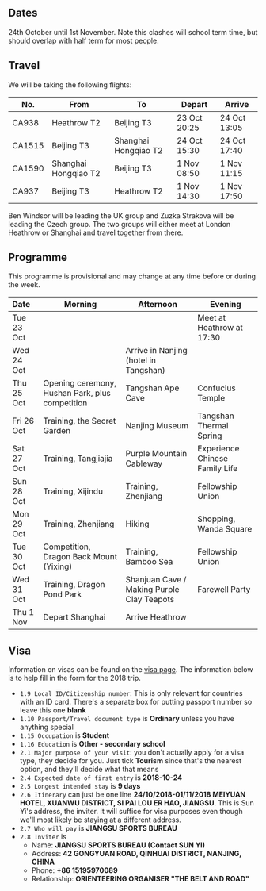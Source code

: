 ## Dates
24th October until 1st November. Note this clashes will school term time, but should overlap with half term for most people.

## Travel
We will be taking the following flights:

| No. | From | To | Depart | Arrive |
| --- | --- | --- | --- | --- |
| CA938 | Heathrow T2 | Beijing T3 | 23 Oct 20:25 | 24 Oct 13:05 |
| CA1515 | Beijing T3 | Shanghai Hongqiao T2 | 24 Oct 15:30 | 24 Oct 17:40 |
| CA1590 | Shanghai Hongqiao T2 | Beijing T3 | 1 Nov 08:50 | 1 Nov 11:15 |
| CA937 | Beijing T3 | Heathrow T2 | 1 Nov 14:30 | 1 Nov 17:50 |

Ben Windsor will be leading the UK group and Zuzka Strakova will be leading the Czech group. The two groups will either meet at London Heathrow or Shanghai and travel together from there.

## Programme
This programme is provisional and may change at any time before or during the week.

| Date | Morning | Afternoon | Evening |
| :--- | --- | --- | --- |
| Tue 23 Oct | | | Meet at Heathrow at 17:30 |
| Wed 24 Oct | | Arrive in Nanjing (hotel in Tangshan) | |
| Thu 25 Oct | Opening ceremony, Hushan Park, plus competition | Tangshan Ape Cave | Confucius Temple |
| Fri 26 Oct | Training, the Secret Garden | Nanjing Museum | Tangshan Thermal Spring |
| Sat 27 Oct | Training, Tangjiajia | Purple Mountain Cableway | Experience Chinese Family Life |
| Sun 28 Oct | Training, Xijindu | Training, Zhenjiang | Fellowship Union |
| Mon 29 Oct | Training, Zhenjiang | Hiking | Shopping, Wanda Square |
| Tue 30 Oct | Competition, Dragon Back Mount (Yixing) | Training, Bamboo Sea | Fellowship Union |
| Wed 31 Oct | Training, Dragon Pond Park | Shanjuan Cave / Making Purple Clay Teapots | Farewell Party
| Thu 1 Nov | Depart Shanghai | Arrive Heathrow | |

## Visa
Information on visas can be found on the [visa page]({{site.baseurl}}/pages/visa.html). The information below is to help fill in the form for the 2018 trip.

* `1.9 Local ID/Citizenship number`: This is only relevant for countries with an ID card. There's a separate box for putting passport number so leave this one **blank**
* `1.10 Passport/Travel document type` is **Ordinary** unless you have anything special  
* `1.15 Occupation` is **Student**
* `1.16 Education` is **Other - secondary school**
* `2.1 Major purpose of your visit`: you don't actually apply for a visa type, they decide for you. Just tick **Tourism** since that's the nearest option, and they'll decide what that means
* `2.4 Expected date of first entry` is **2018-10-24**
* `2.5 Longest intended stay` is **9 days**
* `2.6 Itinerary` can just be one line **24/10/2018-01/11/2018 MEIYUAN HOTEL, XUANWU DISTRICT, SI PAI LOU ER HAO, JIANGSU**. This is Sun Yi's address, the inviter. It will suffice for visa purposes even though we'll most likely be staying at a different address.
* `2.7 Who will pay` is **JIANGSU SPORTS BUREAU**
* `2.8 Inviter` is
    * Name: **JIANGSU SPORTS BUREAU (Contact SUN YI)**
    * Address: **42 GONGYUAN ROAD, QINHUAI DISTRICT, NANJING, CHINA**
    * Phone: **+86 15195970089**
    * Relationship: **ORIENTEERING ORGANISER "THE BELT AND ROAD"**

<!---
## Dates
This should overlap with half term for most people, but you will need to take some time out of school. If your school is happy with this then we are sure it will be an enjoyable and educational experience! If you would like to take part in this camp please complete the [form below](#apply) **by Thursday 16th August**.

Selections will be made by **Sunday 19th August**, after that we will have to move quickly to book flights and apply for visas.


## Apply
If you have problems filling in the form below, you can <a href="https://docs.google.com/forms/d/e/1FAIpQLSfvhauQEDKR49lXM_Qz7Vlhtm4cOpUT1i4GCDAN3KLU5vkDrw/viewform?usp=sf_link" target="_blank">open the form in a new tab</a>.

<iframe src="https://docs.google.com/forms/d/e/1FAIpQLSfvhauQEDKR49lXM_Qz7Vlhtm4cOpUT1i4GCDAN3KLU5vkDrw/viewform?embedded=true" width="100%" height="520" frameborder="0" marginheight="0" marginwidth="0">Loading...</iframe>
-->